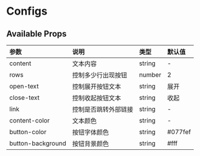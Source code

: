 # Configs

## Available Props

| 参数              | 说明                 | 类型   | 默认值  |
| :---------------- | :------------------- | :----- | :------ |
| content           | 文本内容             | string | -       |
| rows              | 控制多少行出现按钮   | number | 2       |
| open-text         | 控制展开按钮文本     | string | 展开    |
| close-text        | 控制收起按钮文本     | string | 收起    |
| link              | 控制是否跳转外部链接 | string | -       |
| content-color     | 文本颜色             | string | -       |
| button-color      | 按钮字体颜色         | string | #077fef |
| button-background | 按钮背景颜色         | string | #fff    |
